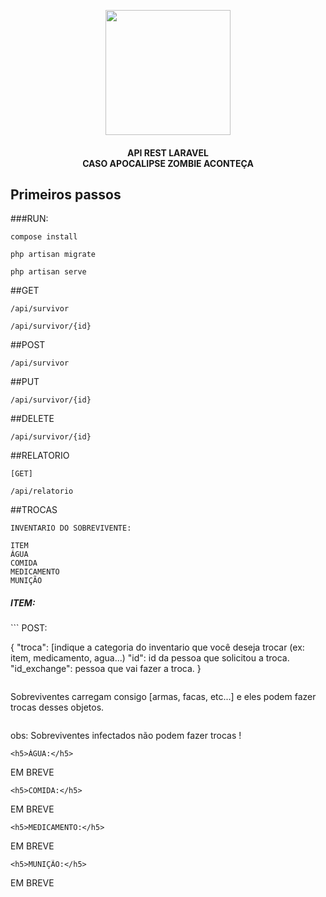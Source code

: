 <p align="center"><a href="https://laravel.com" target="_blank"><img src="https://icons.iconarchive.com/icons/google/noto-emoji-people-stories/1024/10934-man-zombie-icon.png" width="200"></a></p>

<h4 align="center">
API REST LARAVEL <br> CASO APOCALIPSE ZOMBIE ACONTEÇA
</h4>

## Primeiros passos
###RUN:
```
compose install
```
```
php artisan migrate
```
```
php artisan serve
```
##GET
```
/api/survivor
```
```
/api/survivor/{id}
```
##POST
```
/api/survivor
```
##PUT
```
/api/survivor/{id}
```
##DELETE
```
/api/survivor/{id}
```

##RELATORIO
```
[GET]

/api/relatorio
```

##TROCAS
```
INVENTARIO DO SOBREVIVENTE:

ITEM
ÁGUA
COMIDA
MEDICAMENTO
MUNIÇÃO
```
<h5>ITEM:</h5>
```
POST:

{
    "troca":  [indique a categoria do inventario que você
    deseja trocar (ex: item, medicamento, agua...)
    "id": id da pessoa que solicitou a troca.
    "id_exchange": pessoa que vai fazer a troca.
}
```
```
Sobreviventes carregam consigo [armas, facas, etc...]
e eles podem fazer trocas desses objetos.
```
```
obs: Sobreviventes infectados não podem fazer trocas !
```
<h5>ÁGUA:</h5>
```
EM BREVE
```
<h5>COMIDA:</h5>
```
EM BREVE
```
<h5>MEDICAMENTO:</h5>
```
EM BREVE
```
<h5>MUNIÇÃO:</h5>
```
EM BREVE
```


